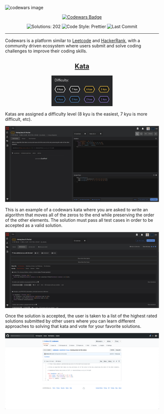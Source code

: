 ![codewars image](https://camo.githubusercontent.com/1e840d7fa088dab67fd5431f4b42dca53ce61dcc/68747470733a2f2f7261772e6769746875622e636f6d2f726f68616e2d7061756c2f436f6465776172732d536f6c7574696f6e732f6d61737465722f636f6465776172732d6c6f676f2e6a7067)

<p align="center">
    <a href="https://www.codewars.com/users/AndrewKil">
        <img src="https://www.codewars.com/users/AndrewKil/badges/micro"
            alt="Codewars Badge"></a>
</p>

<p align="center">
    <img src="https://img.shields.io/badge/solutions-202-orange" alt="Solutions: 202">
    <!-- <img src="https://img.shields.io/github/languages/top/andrew-kil/codewars?color=yellow" alt="Language: JavaScript"> -->
    <img src="https://img.shields.io/badge/code%20style-prettier-ff69b4?logo=prettier" alt="Code Style: Prettier">
    <img src="https://img.shields.io/github/last-commit/andrew-kil/codewars" alt="Last Commit">
</p>

---

Codewars is a platform similar to <a target="_blank" href="https://leetcode.com/">Leetcode</a> and <a target="_blank" href="https://www.hackerrank.com/">HackerRank</a>, with a community driven ecosystem where users submit and solve coding challenges to improve their coding skills.

<h2 align="center"><u>Kata</u></h2>

<p align="center">
    <img src="assets/codewars-difficulty.png" width="200" height="100" />
</p>

Katas are assigned a difficulty level (8 kyu is the easiest, 7 kyu is more difficult, etc).

![Kata Example](assets/codewars-kata.png)

This is an example of a codewars kata where you are asked to write an algorithm that moves all of the zeros to the end while preserving the order of the other elements. The solution must pass all test cases in order to be accepted as a valid solution.

![Kata Solutions](assets/codewars-solutions.png)

Once the solution is accepted, the user is taken to a list of the highest rated solutions submitted by other users where you can learn different approaches to solving that kata and vote for your favorite solutions.

![Kata Solutions](assets/codewars-github.png)
